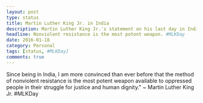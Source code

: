 ```yaml
---
layout: post
type: status                
title: Martin Luther King Jr. in India         
description: Martin Luther King Jr.'s statement on his last day in India in year 1959.   
headline: Nonviolent resistance is the most potent weapon. #MLKDay              
date: 2016-01-18        
category: Personal
tags: [status, #MLKDay]
comments: true
---
```

Since being in India, I am more convinced than ever before that the method of nonviolent resistance is the most potent 
weapon available to oppressed people in their struggle for justice and human dignity."
                                                ~ Martin Luther King Jr.  #MLKDay